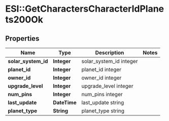 # ESI::GetCharactersCharacterIdPlanets200Ok

## Properties
Name | Type | Description | Notes
------------ | ------------- | ------------- | -------------
**solar_system_id** | **Integer** | solar_system_id integer | 
**planet_id** | **Integer** | planet_id integer | 
**owner_id** | **Integer** | owner_id integer | 
**upgrade_level** | **Integer** | upgrade_level integer | 
**num_pins** | **Integer** | num_pins integer | 
**last_update** | **DateTime** | last_update string | 
**planet_type** | **String** | planet_type string | 


